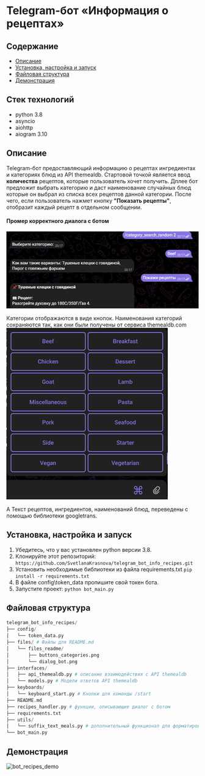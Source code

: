 # Telegram-бот «Информация о рецептах»

## Содержание

- [Описание](#описание)
- [Установка, настройка и запуск](#установка-настройка-и-запуск)
- [Файловая структура](#файловая-структура)
- [Демонстрация](#демонстрация)

## Стек технологий
- python 3.8
- asyncio
- aiohttp
- aiogram 3.10

## Описание
Telegram-бот предоставляющий информацию о рецептах ингредиентах и категориях блюд из API themealdb.
Стартовой точкой является ввод **количества** рецептов, которые пользователь хочет получить.
Дплее бот предложит выбрать категорию и даст наименование случайных блюд которые он выбрал из 
списка всех рецептов данной категории. После чего, если пользователь нажмет кнопку **"Показать рецепты"**,
отобразит каждый рецепт в отдельном сообщении.

#### Промер корректного диалога с ботом
![img.png](files/files_readme/dialog_bot.png)

Категории отображаются в виде кнопок. Наименования категорий сохраняются так, как они были получены
от сервиса themealdb.com \
![img.png](files/files_readme/buttons_categories.png)

А Текст рецептов, ингредиентов, наименований блюд, переведены с помощью библиотеки googletrans.

## Установка, настройка и запуск
1. Убедитесь, что у вас установлен python версии 3.8.
2. Клонируйте этот репозиторий: `https://github.com/SvetlanaKrasnova/telegram_bot_info_recipes.git`
3. Установить необходимые библиотеки из файла requirements.txt `pip install -r requirements.txt`
4. В файле config\token_data пропишите свой токен бота.
5. Запустите проект: `python bot_main.py`

## Файловая структура
~~~python
telegram_bot_info_recipes/
├── config/
│   └── token_data.py
├── files/ # Файлы для README.md
│   └── files_readme/
│       ├── buttons_categories.png
│       └── dialog_bot.png
├── interfaces/
│   ├── api_themealdb.py # описание взаимодействия с API themealdb
│   └── models.py # Модели ответов API themealdb
├── keyboards/
│   └── keyboard_start.py # Кнопки для команды /start
├── README.md
├── recipes_handler.py # функции, описывающие диалог с ботом
├── requirements.txt
├── utils/
│   └── suffix_text_meals.py # дополнительный функционал для форматирования текста
└── bot_main.py
~~~

## Демонстрация
![bot_recipes_demo](files/files_readme/bot_recipes_demo.gif)